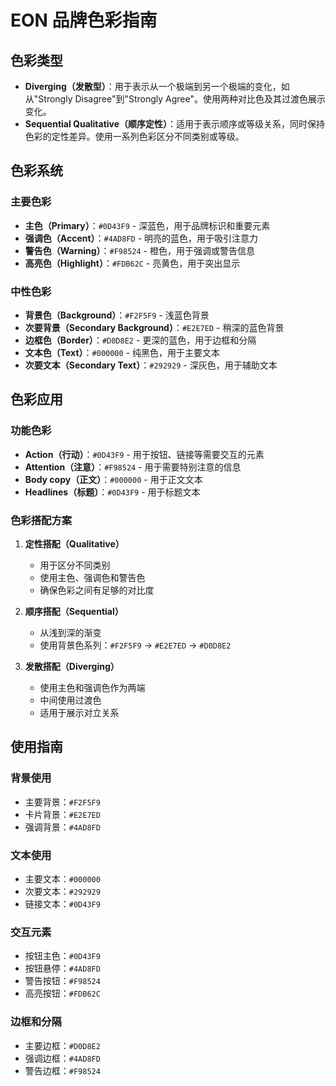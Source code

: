# EON 品牌色彩指南

## 色彩类型
- **Diverging（发散型）**：用于表示从一个极端到另一个极端的变化，如从"Strongly Disagree"到"Strongly Agree"。使用两种对比色及其过渡色展示变化。
- **Sequential Qualitative（顺序定性）**：适用于表示顺序或等级关系，同时保持色彩的定性差异。使用一系列色彩区分不同类别或等级。

## 色彩系统

### 主要色彩
- **主色（Primary）**：`#0D43F9` - 深蓝色，用于品牌标识和重要元素
- **强调色（Accent）**：`#4AD8FD` - 明亮的蓝色，用于吸引注意力
- **警告色（Warning）**：`#F98524` - 橙色，用于强调或警告信息
- **高亮色（Highlight）**：`#FDB62C` - 亮黄色，用于突出显示

### 中性色彩
- **背景色（Background）**：`#F2F5F9` - 浅蓝色背景
- **次要背景（Secondary Background）**：`#E2E7ED` - 稍深的蓝色背景
- **边框色（Border）**：`#D0D8E2` - 更深的蓝色，用于边框和分隔
- **文本色（Text）**：`#000000` - 纯黑色，用于主要文本
- **次要文本（Secondary Text）**：`#292929` - 深灰色，用于辅助文本

## 色彩应用

### 功能色彩
- **Action（行动）**：`#0D43F9` - 用于按钮、链接等需要交互的元素
- **Attention（注意）**：`#F98524` - 用于需要特别注意的信息
- **Body copy（正文）**：`#000000` - 用于正文文本
- **Headlines（标题）**：`#0D43F9` - 用于标题文本

### 色彩搭配方案
1. **定性搭配（Qualitative）**
   - 用于区分不同类别
   - 使用主色、强调色和警告色
   - 确保色彩之间有足够的对比度

2. **顺序搭配（Sequential）**
   - 从浅到深的渐变
   - 使用背景色系列：`#F2F5F9` → `#E2E7ED` → `#D0D8E2`

3. **发散搭配（Diverging）**
   - 使用主色和强调色作为两端
   - 中间使用过渡色
   - 适用于展示对立关系

## 使用指南

### 背景使用
- 主要背景：`#F2F5F9`
- 卡片背景：`#E2E7ED`
- 强调背景：`#4AD8FD`

### 文本使用
- 主要文本：`#000000`
- 次要文本：`#292929`
- 链接文本：`#0D43F9`

### 交互元素
- 按钮主色：`#0D43F9`
- 按钮悬停：`#4AD8FD`
- 警告按钮：`#F98524`
- 高亮按钮：`#FDB62C`

### 边框和分隔
- 主要边框：`#D0D8E2`
- 强调边框：`#4AD8FD`
- 警告边框：`#F98524` 